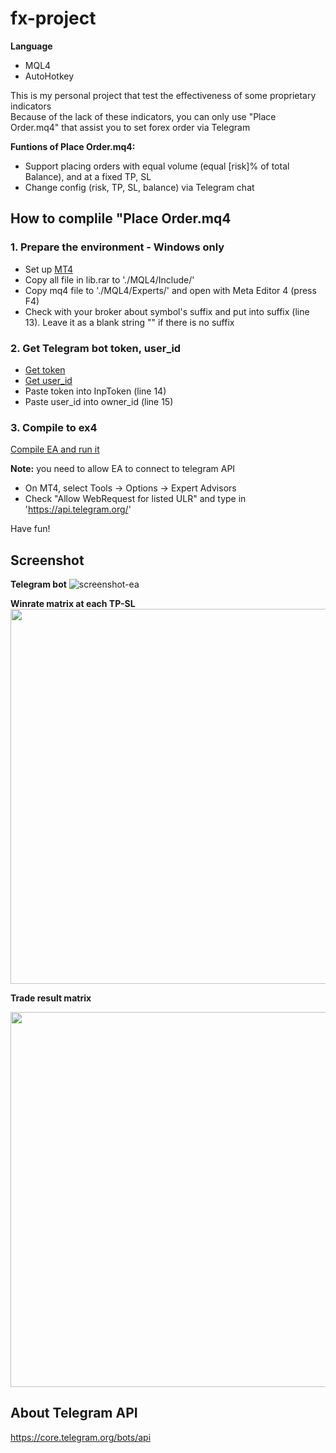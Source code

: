 # fx-project

**Language**
- MQL4
- AutoHotkey

This is my personal project that test the effectiveness of some proprietary indicators  
Because of the lack of these indicators, you can only use "Place Order.mq4" that assist you to set forex order via Telegram

**Funtions of Place Order.mq4:**
- Support placing orders with equal volume (equal [risk]% of total Balance), and at a fixed TP, SL
- Change config (risk, TP, SL, balance) via Telegram chat

## How to complile "Place Order.mq4
### 1. Prepare the environment - Windows only
- Set up [MT4](https://www.metatrader4.com/en/download)
- Copy all file in lib.rar to './MQL4/Include/'
- Copy mq4 file to './MQL4/Experts/' and open with Meta Editor 4 (press F4)
- Check with your broker about symbol's suffix and put into suffix (line 13). Leave it as a blank string "" if there is no suffix

### 2. Get Telegram bot token, user_id
- [Get token](https://www.siteguarding.com/en/how-to-get-telegram-bot-api-token)
- [Get user_id](https://stackoverflow.com/questions/32683992/find-out-my-own-user-id-for-sending-a-message-with-telegram-api)
- Paste token into InpToken (line 14)
- Paste user_id into owner_id (line 15)

### 3. Compile to ex4
[Compile EA and run it](https://www.nordman-algorithms.com/how-to-install-and-run-expert-advisor-ea-in-metatrader-4/)

**Note:** you need to allow EA to connect to telegram API  
- On MT4, select Tools -> Options -> Expert Advisors
- Check "Allow WebRequest for listed ULR" and type in 'https://api.telegram.org/'

Have fun!

## Screenshot

**Telegram bot**
![screenshot-ea](https://user-images.githubusercontent.com/55086588/184531655-012d75dc-737d-4f18-ba5e-4260ae57fb72.png)

**Winrate matrix at each TP-SL**  
<img src="https://user-images.githubusercontent.com/55086588/189494554-3d22a198-1e2d-4ba0-abc7-e1d5284ed092.png" width="600" height="600">

**Trade result matrix**  

<img src="https://user-images.githubusercontent.com/55086588/189494536-87d7d742-d11d-4885-abde-79a73c3f26a3.png" width="600" height="600">

## About Telegram API
https://core.telegram.org/bots/api
